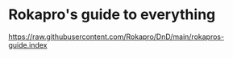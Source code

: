 # Rokapro's guide to everything

https://raw.githubusercontent.com/Rokapro/DnD/main/rokapros-guide.index
